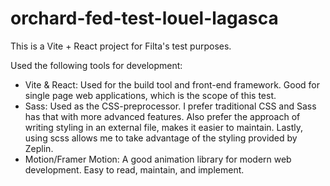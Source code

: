 # orchard-fed-test-louel-lagasca
This is a Vite + React project for Filta's test purposes.

Used the following tools for development:
- Vite & React: Used for the build tool and front-end framework. Good for single page web applications, which is the scope of this test.
- Sass: Used as the CSS-preprocessor. I prefer traditional CSS and Sass has that with more advanced features. Also prefer the approach of writing styling in an external file, makes it easier to maintain. Lastly, using scss allows me to take advantage of the styling provided by Zeplin.
- Motion/Framer Motion: A good animation library for modern web development. Easy to read, maintain, and implement.